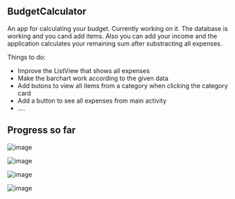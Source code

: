 ## BudgetCalculator
An app for calculating your budget. Currently working on it.
The database is working and you cand add items. Also you can add your income and the application calculates your remaining sum after substracting all expenses.

Things to do:
- Improve the ListView that shows all expenses
- Make the barchart work according to the given data
- Add butons to view all items from a category when clicking the category card
- Add a button to see all expenses from main activity
- ....

## Progress so far

![image](https://drive.google.com/uc?export=view&id=1V6mrPmMKREXvZN5rEpvYdu5eqm5uzLgB)

![image](https://drive.google.com/uc?export=view&id=16oplEZRS3dLuoz139E1E3pFpSQZolK4f)

![image](https://drive.google.com/uc?export=view&id=1gImWZChuuaPMPEMKjIf2oNrHuaxXNdEg)

![image](https://drive.google.com/uc?export=view&id=1nbaut32b8m8aHnnOTSgdteZ04AZIInk-)
